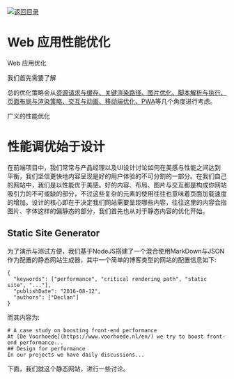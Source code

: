 [![返回目录](https://parg.co/UGp)](https://parg.co/UGZ) 

# Web 应用性能优化
Web 应用优化

我们首先需要了解

总的优化策略会从[资源请求与缓存、关键渲染路径、图片优化、脚本解析与执行、页面布局与渲染策略、交互与动画、移动端优化、PWA]()等几个角度进行考虑。



广义的性能优化



# 性能调优始于设计
在前端项目中，我们常常与产品经理以及UI设计讨论如何在美感与性能之间达到平衡，我们坚信更快地内容呈现是好的用户体验的不可分割的一部分。在我们自己的网站中，我们是以性能优于美感。好的内容、布局、图片与交互都是构成你网站吸引力的不可或缺的部分，不过这些复杂的元素的使用往往也意味着页面加载速度的增加。设计的核心即在于决定我们网站需要呈现哪些内容，往往这里的内容会指图片、字体这样的偏静态的部分，我们首先也从对于静态内容的优化开始。

## Static Site Generator
为了演示与测试方便，我们基于NodeJS搭建了一个混合使用MarkDown与JSON作为配置的静态网站生成器，其中一个简单的博客类型的网站的配置信息如下:
```
{
  "keywords": ["performance", "critical rendering path", "static site", "..."],
  "publishDate": "2016-08-12",
  "authors": ["Declan"]
}
```
而其内容为:
```
# A case study on boosting front-end performance
At [De Voorhoede](https://www.voorhoede.nl/en/) we try to boost front-end performance...
## Design for performance
In our projects we have daily discussions...
```
下面，我们就这个静态网站，进行一些讨论。